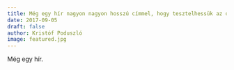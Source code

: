 ```yaml
---
title: Még egy hír nagyon nagyon hosszú címmel, hogy tesztelhessük az oldal megjelenését
date: 2017-09-05
draft: false
author: Kristóf Poduszló
image: featured.jpg
---
```


Még egy hír.
